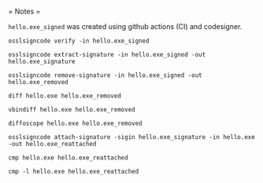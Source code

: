 = Notes =

`hello.exe_signed` was created using github actions (CI) and codesigner.

```
osslsigncode verify -in hello.exe_signed
```

```
osslsigncode extract-signature -in hello.exe_signed -out hello.exe_signature
```

```
osslsigncode remove-signature -in hello.exe_signed -out hello.exe_removed
```

```
diff hello.exe hello.exe_removed
```

```
vbindiff hello.exe hello.exe_removed
```

```
diffoscope hello.exe hello.exe_removed
```

```
osslsigncode attach-signature -sigin hello.exe_signature -in hello.exe -out hello.exe_reattached
```

```
cmp hello.exe hello.exe_reattached
```

```
cmp -l hello.exe hello.exe_reattached
```
